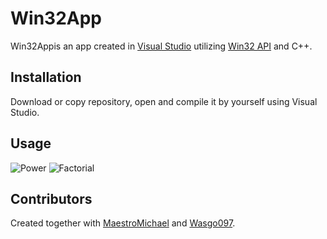 # Win32App

Win32Appis an app created in [Visual Studio](https://visualstudio.microsoft.com/pl/) utilizing [Win32 API](https://docs.microsoft.com/en-us/windows/win32/) and C++.

## Installation

Download or copy repository, open and compile it by yourself using Visual Studio.

## Usage
![Power](https://ibb.co/JQXncDq)
![Factorial](https://ibb.co/y42FWcy)

## Contributors
Created together with [MaestroMichael](https://github.com/MaestroMichael) and [Wasgo097](https://github.com/Wasgo097).
